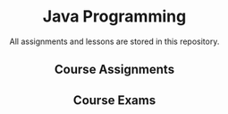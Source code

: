 <div align="center">

  <h1>Java Programming</h1>
  <p>All assignments and lessons are stored in this repository.</p>

  <h2>Course Assignments</h2>

  <h2>Course Exams</h2>

</div>
